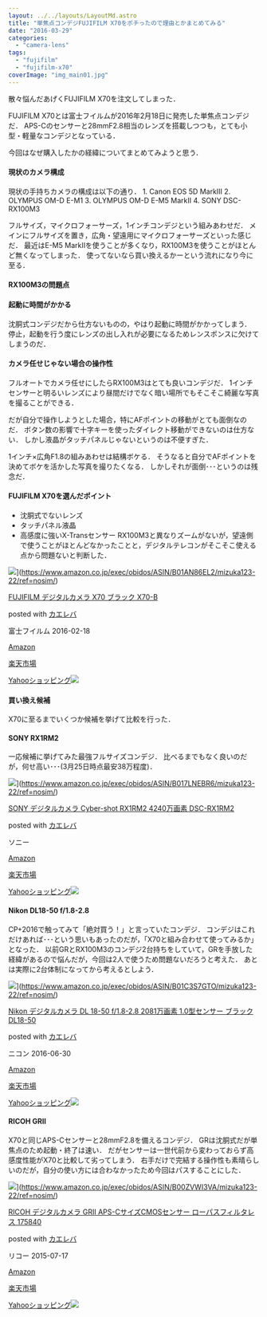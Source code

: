 ```yaml
---
layout: ../../layouts/LayoutMd.astro
title: "単焦点コンデジFUJIFILM X70をポチったので理由とかまとめてみる"
date: "2016-03-29"
categories: 
  - "camera-lens"
tags: 
  - "fujifilm"
  - "fujifilm-x70"
coverImage: "img_main01.jpg"
---
```


散々悩んだあげくFUJIFILM X70を注文してしまった．

FUJIFILM X70とは富士フイルムが2016年2月18日に発売した単焦点コンデジだ． APS-Cのセンサーと28mmF2.8相当のレンズを搭載しつつも，とても小型・軽量なコンデジとなっている．

今回はなぜ購入したかの経緯についてまとめてみようと思う．

#### 現状のカメラ構成

現状の手持ちカメラの構成は以下の通り． 1. Canon EOS 5D MarkⅢ 2. OLYMPUS OM-D E-M1 3. OLYMPUS OM-D E-M5 MarkⅡ 4. SONY DSC-RX100M3

フルサイズ，マイクロフォーサーズ，1インチコンデジという組みあわせだ． メインにフルサイズを置き，広角・望遠用にマイクロフォーサーズといった感じだ． 最近はE-M5 MarkⅡを使うことが多くなり，RX100M3を使うことがほとんど無くなってしまった． 使ってないなら買い換えるかーという流れになり今に至る．

#### RX100M3の問題点

#### 起動に時間がかかる

沈胴式コンデジだから仕方ないものの，やはり起動に時間がかかってしまう． 停止，起動を行う度にレンズの出し入れが必要になるためレンスポンスに欠けてしまうのだ．

#### カメラ任せじゃない場合の操作性

フルオートでカメラ任せにしたらRX100M3はとても良いコンデジだ． 1インチセンサーと明るいレンズにより昼間だけでなく暗い場所でもそこそこ綺麗な写真を撮ることができる．

だが自分で操作しようとした場合，特にAFポイントの移動がとても面倒なのだ． ボタン数の影響で十字キーを使ったダイレクト移動ができないのは仕方ない． しかし液晶がタッチパネルじゃないというのは不便すぎた．

1インチ×広角F1.8の組みあわせは結構ボケる． そうなると自分でAFポイントを決めてボケを活かした写真を撮りたくなる． しかしそれが面倒･･･というのは残念だ．

#### FUJIFILM X70を選んだポイント

- 沈胴式でないレンズ
- タッチパネル液晶
- 高感度に強いX-Transセンサー RX100M3と異なりズームがないが，望遠側で使うことがほとんどなかったことと，デジタルテレコンがそこそこ使える点から問題ないと判断した．

![](/archive/images/51dT4OnkQrL._SL160_.jpg)](https://www.amazon.co.jp/exec/obidos/ASIN/B01AN86EL2/mizuka123-22/ref=nosim/)

[FUJIFILM デジタルカメラ X70 ブラック X70-B](https://www.amazon.co.jp/exec/obidos/ASIN/B01AN86EL2/mizuka123-22/ref=nosim/)

posted with [カエレバ](http://kaereba.com)

富士フイルム 2016-02-18

[Amazon](http://www.amazon.co.jp/gp/search?keywords=FUJIFILM%20%83f%83W%83%5E%83%8B%83J%83%81%83%89%20X70%20%83u%83%89%83b%83N%20X70-B&__mk_ja_JP=%83J%83%5E%83J%83i&tag=mizuka123-22)

[楽天市場](http://hb.afl.rakuten.co.jp/hgc/032b53ee.4b34c5ee.0f4a541e.f440145e/?pc=http%3A%2F%2Fsearch.rakuten.co.jp%2Fsearch%2Fmall%2FFUJIFILM%2520%25E3%2583%2587%25E3%2582%25B8%25E3%2582%25BF%25E3%2583%25AB%25E3%2582%25AB%25E3%2583%25A1%25E3%2583%25A9%2520X70%2520%25E3%2583%2596%25E3%2583%25A9%25E3%2583%2583%25E3%2582%25AF%2520X70-B%2F-%2Ff.1-p.1-s.1-sf.0-st.A-v.2%3Fx%3D0%26scid%3Daf_ich_link_urltxt%26m%3Dhttp%3A%2F%2Fm.rakuten.co.jp%2F)

[Yahooショッピング![](//ad.jp.ap.valuecommerce.com/servlet/gifbanner?sid=3066752&pid=881990642)](//ck.jp.ap.valuecommerce.com/servlet/referral?sid=3066752&pid=881990642&vc_url=http%3A%2F%2Fsearch.shopping.yahoo.co.jp%2Fsearch%3Fp%3DFUJIFILM%2520%25E3%2583%2587%25E3%2582%25B8%25E3%2582%25BF%25E3%2583%25AB%25E3%2582%25AB%25E3%2583%25A1%25E3%2583%25A9%2520X70%2520%25E3%2583%2596%25E3%2583%25A9%25E3%2583%2583%25E3%2582%25AF%2520X70-B)

#### 買い換え候補

X70に至るまでいくつか候補を挙げて比較を行った．

#### SONY RX1RM2

一応候補に挙げてみた最強フルサイズコンデジ． 比べるまでもなく良いのだが，何せ高い･･･(3月25日時点最安38万程度)．

![](/archive/images/41rFaA7qwtL._SL160_.jpg)](https://www.amazon.co.jp/exec/obidos/ASIN/B017LNEBR6/mizuka123-22/ref=nosim/)

[SONY デジタルカメラ Cyber-shot RX1RM2 4240万画素 DSC-RX1RM2](https://www.amazon.co.jp/exec/obidos/ASIN/B017LNEBR6/mizuka123-22/ref=nosim/)

posted with [カエレバ](http://kaereba.com)

ソニー

[Amazon](http://www.amazon.co.jp/gp/search?keywords=SONY%20%83f%83W%83%5E%83%8B%83J%83%81%83%89%20Cyber-shot%20RX1RM2%204240%96%9C%89%E6%91f%20DSC-RX1RM2&__mk_ja_JP=%83J%83%5E%83J%83i&tag=mizuka123-22)

[楽天市場](http://hb.afl.rakuten.co.jp/hgc/032b53ee.4b34c5ee.0f4a541e.f440145e/?pc=http%3A%2F%2Fsearch.rakuten.co.jp%2Fsearch%2Fmall%2FSONY%2520%25E3%2583%2587%25E3%2582%25B8%25E3%2582%25BF%25E3%2583%25AB%25E3%2582%25AB%25E3%2583%25A1%25E3%2583%25A9%2520Cyber-shot%2520RX1RM2%25204240%25E4%25B8%2587%25E7%2594%25BB%25E7%25B4%25A0%2520DSC-RX1RM2%2F-%2Ff.1-p.1-s.1-sf.0-st.A-v.2%3Fx%3D0%26scid%3Daf_ich_link_urltxt%26m%3Dhttp%3A%2F%2Fm.rakuten.co.jp%2F)

[Yahooショッピング![](//ad.jp.ap.valuecommerce.com/servlet/gifbanner?sid=3066752&pid=881990642)](//ck.jp.ap.valuecommerce.com/servlet/referral?sid=3066752&pid=881990642&vc_url=http%3A%2F%2Fsearch.shopping.yahoo.co.jp%2Fsearch%3Fp%3DSONY%2520%25E3%2583%2587%25E3%2582%25B8%25E3%2582%25BF%25E3%2583%25AB%25E3%2582%25AB%25E3%2583%25A1%25E3%2583%25A9%2520Cyber-shot%2520RX1RM2%25204240%25E4%25B8%2587%25E7%2594%25BB%25E7%25B4%25A0%2520DSC-RX1RM2)

#### Nikon DL18-50 f/1.8-2.8

CP+2016で触ってみて「絶対買う！」と言っていたコンデジ． コンデジはこれだけあれば･･･という思いもあったのだが，「X70と組み合わせて使ってみるか」となった． 以前GRとRX100M3のコンデジ2台持ちをしていて，GRを手放した経緯があるので悩んだが，今回は2人で使うため問題ないだろうと考えた． あとは実際に2台体制になってから考えるとしよう．

![](/archive/images/41mViIC%2B20L._SL160_.jpg)](https://www.amazon.co.jp/exec/obidos/ASIN/B01C3S7GTO/mizuka123-22/ref=nosim/)

[Nikon デジタルカメラ DL 18-50 f/1.8-2.8 2081万画素 1.0型センサー ブラック DL18-50](https://www.amazon.co.jp/exec/obidos/ASIN/B01C3S7GTO/mizuka123-22/ref=nosim/)

posted with [カエレバ](http://kaereba.com)

ニコン 2016-06-30

[Amazon](http://www.amazon.co.jp/gp/search?keywords=Nikon%20%83f%83W%83%5E%83%8B%83J%83%81%83%89%20DL%2018-50%20f%2F1.8-2.8%202081%96%9C%89%E6%91f%201.0%8C%5E%83Z%83%93%83T%81%5B%20%83u%83%89%83b%83N%20DL18-50&__mk_ja_JP=%83J%83%5E%83J%83i&tag=mizuka123-22)

[楽天市場](http://hb.afl.rakuten.co.jp/hgc/032b53ee.4b34c5ee.0f4a541e.f440145e/?pc=http%3A%2F%2Fsearch.rakuten.co.jp%2Fsearch%2Fmall%2FNikon%2520%25E3%2583%2587%25E3%2582%25B8%25E3%2582%25BF%25E3%2583%25AB%25E3%2582%25AB%25E3%2583%25A1%25E3%2583%25A9%2520DL%252018-50%2520f%252F1.8-2.8%25202081%25E4%25B8%2587%25E7%2594%25BB%25E7%25B4%25A0%25201.0%25E5%259E%258B%25E3%2582%25BB%25E3%2583%25B3%25E3%2582%25B5%25E3%2583%25BC%2520%25E3%2583%2596%25E3%2583%25A9%25E3%2583%2583%25E3%2582%25AF%2520DL18-50%2F-%2Ff.1-p.1-s.1-sf.0-st.A-v.2%3Fx%3D0%26scid%3Daf_ich_link_urltxt%26m%3Dhttp%3A%2F%2Fm.rakuten.co.jp%2F)

[Yahooショッピング![](//ad.jp.ap.valuecommerce.com/servlet/gifbanner?sid=3066752&pid=881990642)](//ck.jp.ap.valuecommerce.com/servlet/referral?sid=3066752&pid=881990642&vc_url=http%3A%2F%2Fsearch.shopping.yahoo.co.jp%2Fsearch%3Fp%3DNikon%2520%25E3%2583%2587%25E3%2582%25B8%25E3%2582%25BF%25E3%2583%25AB%25E3%2582%25AB%25E3%2583%25A1%25E3%2583%25A9%2520DL%252018-50%2520f%252F1.8-2.8%25202081%25E4%25B8%2587%25E7%2594%25BB%25E7%25B4%25A0%25201.0%25E5%259E%258B%25E3%2582%25BB%25E3%2583%25B3%25E3%2582%25B5%25E3%2583%25BC%2520%25E3%2583%2596%25E3%2583%25A9%25E3%2583%2583%25E3%2582%25AF%2520DL18-50)

#### RICOH GRⅡ

X70と同じAPS-Cセンサーと28mmF2.8を備えるコンデジ． GRは沈胴式だが単焦点のため起動・終了は速い． だがセンサーは一世代前から変わっておらず高感度性能がX70と比較して劣ってしまう． 右手だけで完結する操作性も素晴らしいのだが，自分の使い方には合わなかったため今回はパスすることにした．

![](/archive/images/51Ka7otvPTL._SL160_.jpg)](https://www.amazon.co.jp/exec/obidos/ASIN/B00ZVWI3VA/mizuka123-22/ref=nosim/)

[RICOH デジタルカメラ GRII APS-CサイズCMOSセンサー ローパスフィルタレス 175840](https://www.amazon.co.jp/exec/obidos/ASIN/B00ZVWI3VA/mizuka123-22/ref=nosim/)

posted with [カエレバ](http://kaereba.com)

リコー 2015-07-17

[Amazon](http://www.amazon.co.jp/gp/search?keywords=RICOH%20%83f%83W%83%5E%83%8B%83J%83%81%83%89%20GRII%20APS-C%83T%83C%83YCMOS%83Z%83%93%83T%81%5B%20%83%8D%81%5B%83p%83X%83t%83B%83%8B%83%5E%83%8C%83X%20175840&__mk_ja_JP=%83J%83%5E%83J%83i&tag=mizuka123-22)

[楽天市場](http://hb.afl.rakuten.co.jp/hgc/032b53ee.4b34c5ee.0f4a541e.f440145e/?pc=http%3A%2F%2Fsearch.rakuten.co.jp%2Fsearch%2Fmall%2FRICOH%2520%25E3%2583%2587%25E3%2582%25B8%25E3%2582%25BF%25E3%2583%25AB%25E3%2582%25AB%25E3%2583%25A1%25E3%2583%25A9%2520GRII%2520APS-C%25E3%2582%25B5%25E3%2582%25A4%25E3%2582%25BACMOS%25E3%2582%25BB%25E3%2583%25B3%25E3%2582%25B5%25E3%2583%25BC%2520%25E3%2583%25AD%25E3%2583%25BC%25E3%2583%2591%25E3%2582%25B9%25E3%2583%2595%25E3%2582%25A3%25E3%2583%25AB%25E3%2582%25BF%25E3%2583%25AC%25E3%2582%25B9%2520175840%2F-%2Ff.1-p.1-s.1-sf.0-st.A-v.2%3Fx%3D0%26scid%3Daf_ich_link_urltxt%26m%3Dhttp%3A%2F%2Fm.rakuten.co.jp%2F)

[Yahooショッピング![](//ad.jp.ap.valuecommerce.com/servlet/gifbanner?sid=3066752&pid=881990642)](//ck.jp.ap.valuecommerce.com/servlet/referral?sid=3066752&pid=881990642&vc_url=http%3A%2F%2Fsearch.shopping.yahoo.co.jp%2Fsearch%3Fp%3DRICOH%2520%25E3%2583%2587%25E3%2582%25B8%25E3%2582%25BF%25E3%2583%25AB%25E3%2582%25AB%25E3%2583%25A1%25E3%2583%25A9%2520GRII%2520APS-C%25E3%2582%25B5%25E3%2582%25A4%25E3%2582%25BACMOS%25E3%2582%25BB%25E3%2583%25B3%25E3%2582%25B5%25E3%2583%25BC%2520%25E3%2583%25AD%25E3%2583%25BC%25E3%2583%2591%25E3%2582%25B9%25E3%2583%2595%25E3%2582%25A3%25E3%2583%25AB%25E3%2582%25BF%25E3%2583%25AC%25E3%2582%25B9%2520175840)
